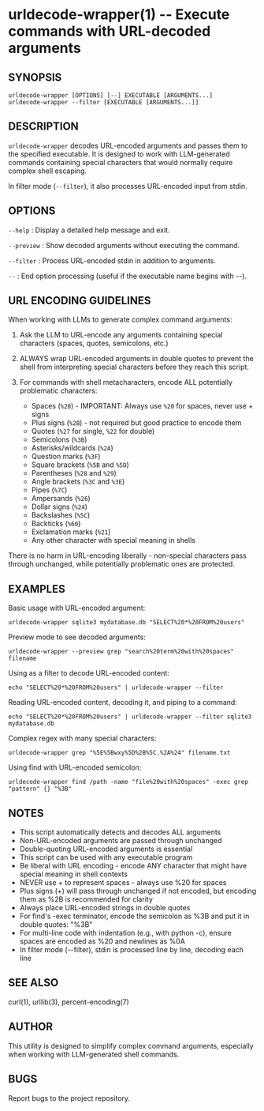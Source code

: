 # urldecode-wrapper(1) -- Execute commands with URL-decoded arguments

## SYNOPSIS

`urldecode-wrapper [OPTIONS] [--] EXECUTABLE [ARGUMENTS...]`  
`urldecode-wrapper --filter [EXECUTABLE [ARGUMENTS...]]`

## DESCRIPTION

`urldecode-wrapper` decodes URL-encoded arguments and passes them to the specified executable. It is designed to work with LLM-generated commands containing special characters that would normally require complex shell escaping.

In filter mode (`--filter`), it also processes URL-encoded input from stdin.

## OPTIONS

`--help`
: Display a detailed help message and exit.

`--preview`
: Show decoded arguments without executing the command.

`--filter`
: Process URL-encoded stdin in addition to arguments.

`--`
: End option processing (useful if the executable name begins with --).

## URL ENCODING GUIDELINES

When working with LLMs to generate complex command arguments:

1. Ask the LLM to URL-encode any arguments containing special characters (spaces, quotes, semicolons, etc.)

2. ALWAYS wrap URL-encoded arguments in double quotes to prevent the shell from interpreting special characters before they reach this script.

3. For commands with shell metacharacters, encode ALL potentially problematic characters:
   - Spaces (`%20`) - IMPORTANT: Always use `%20` for spaces, never use + signs
   - Plus signs (`%2B`) - not required but good practice to encode them
   - Quotes (`%27` for single, `%22` for double)
   - Semicolons (`%3B`)
   - Asterisks/wildcards (`%2A`)
   - Question marks (`%3F`)
   - Square brackets (`%5B` and `%5D`)
   - Parentheses (`%28` and `%29`)
   - Angle brackets (`%3C` and `%3E`)
   - Pipes (`%7C`)
   - Ampersands (`%26`)
   - Dollar signs (`%24`)
   - Backslashes (`%5C`)
   - Backticks (`%60`)
   - Exclamation marks (`%21`)
   - Any other character with special meaning in shells

There is no harm in URL-encoding liberally - non-special characters pass through unchanged, while potentially problematic ones are protected.

## EXAMPLES

Basic usage with URL-encoded argument:
```
urldecode-wrapper sqlite3 mydatabase.db "SELECT%20*%20FROM%20users"
```

Preview mode to see decoded arguments:
```
urldecode-wrapper --preview grep "search%20term%20with%20spaces" filename
```

Using as a filter to decode URL-encoded content:
```
echo "SELECT%20*%20FROM%20users" | urldecode-wrapper --filter
```

Reading URL-encoded content, decoding it, and piping to a command:
```
echo "SELECT%20*%20FROM%20users" | urldecode-wrapper --filter sqlite3 mydatabase.db
```

Complex regex with many special characters:
```
urldecode-wrapper grep "%5E%5Bwxy%5D%2B%5C.%2A%24" filename.txt
```

Using find with URL-encoded semicolon:
```
urldecode-wrapper find /path -name "file%20with%20spaces" -exec grep "pattern" {} "%3B"
```

## NOTES

- This script automatically detects and decodes ALL arguments
- Non-URL-encoded arguments are passed through unchanged
- Double-quoting URL-encoded arguments is essential
- This script can be used with any executable program
- Be liberal with URL encoding - encode ANY character that might have special meaning in shell contexts
- NEVER use + to represent spaces - always use %20 for spaces
- Plus signs (+) will pass through unchanged if not encoded, but encoding them as %2B is recommended for clarity
- Always place URL-encoded strings in double quotes
- For find's -exec terminator, encode the semicolon as %3B and put it in double quotes: "%3B"
- For multi-line code with indentation (e.g., with python -c), ensure spaces are encoded as %20 and newlines as %0A
- In filter mode (--filter), stdin is processed line by line, decoding each line

## SEE ALSO

curl(1), urllib(3), percent-encoding(7)

## AUTHOR

This utility is designed to simplify complex command arguments, especially when working with LLM-generated shell commands.

## BUGS

Report bugs to the project repository.
